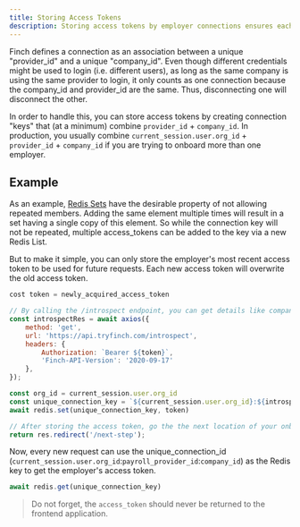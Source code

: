 ```yaml
---
title: Storing Access Tokens
description: Storing access tokens by employer connections ensures each token is managed properly and securely.
---
```


Finch defines a connection as an association between a unique "provider_id" and a unique "company_id". Even though different credentials might be used to login (i.e. different users), as long as the same company is using the same provider to login, it only counts as one connection because the company_id and provider_id are the same. Thus, disconnecting one will disconnect the other.

In order to handle this, you can store access tokens by creating connection "keys" that (at a minimum) combine `provider_id` + `company_id`. In production, you usually combine `current_session.user.org_id` + `provider_id` + `company_id` if you are trying to onboard more than one employer.

## Example

As an example, [Redis Sets](https://redis.io/docs/data-types/sets/) have the desirable property of not allowing repeated members. Adding the same element multiple times will result in a set having a single copy of this element. So while the connection key will not be repeated, multiple access_tokens can be added to the key via a new Redis List.

But to make it simple, you can only store the employer's most recent access token to be used for future requests. Each new access token will overwrite the old access token.

```js
cost token = newly_acquired_access_token

// By calling the /introspect endpoint, you can get details like company_id, payroll_provider_id, etc
const introspectRes = await axios({
    method: 'get',
    url: 'https://api.tryfinch.com/introspect',
    headers: {
        Authorization: `Bearer ${token}`,
        'Finch-API-Version': '2020-09-17'
    },
});

const org_id = current_session.user.org_id
const unique_connection_key = `${current_session.user.org_id}:${introspectRes.data.payroll_provider_id}:${introspectRes.data.company_id}`
await redis.set(unique_connection_key, token)

// After storing the access token, go the the next location of your onboarding flow
return res.redirect('/next-step');

```

Now, every new request can use the unique_connection_id (`current_session.user.org_id`:`payroll_provider_id`:`company_id`) as the Redis key to get the employer's access token.

```js
await redis.get(unique_connection_key)

```

> Do not forget, the `access_token` should never be returned to the frontend application.
